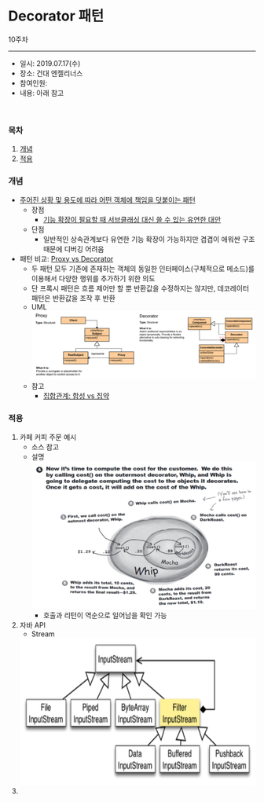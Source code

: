 Decorator 패턴
===========
10주차
- - - - - -
* 일시: 2019.07.17(수)
* 장소: 건대 엔젤리너스
* 참여인원: 
* 내용: 아래 참고
</br>

### 목차
1. [개념](#개념)
2. [적용](#적용)

### 개념
* [주어진 상황 및 용도에 따라 어떤 객체에 책임을 덧붙이는 패턴](https://ko.wikipedia.org/wiki/%EB%8D%B0%EC%BB%A4%EB%A0%88%EC%9D%B4%ED%84%B0_%ED%8C%A8%ED%84%B4)
	* 장점
		* [기능 확장이 필요할 때 서브클래싱 대신 쓸 수 있는 유연한 대안](https://gdtbgl93.tistory.com/9)
	* 단점
		* 일반적인 상속관계보다 유연한 기능 확장이 가능하지만 겹겹이 애워싼 구조때문에 디버깅 어려움
* 패턴 비교: [Proxy vs Decorator](https://hamait.tistory.com/868)
	* 두 패턴 모두 기존에 존재하는 객체의 동일한 인터페이스(구체적으로 메소드)를 이용해서 다양한 행위를 추가하기 위한 의도
	* 단 프록시 패턴은 흐름 제어만 할 뿐 반환값을 수정하지는 않지만, 데코레이터 패턴은 반환값을 조작 후 반환
	* UML  
	  ![img](./img/proxy_vs_decorator.png)
	* 참고 
		* [집합관계: 합성 vs 집약](https://defacto-standard.tistory.com/104)

### 적용
1. 카페 커피 주문 예시
	* 소스 참고
	* 설명  
	<img src="./img/head_first.png" width="480" height="300"></br>
		* 호출과 리턴이 역순으로 일어남을 확인 가능
2. 자바 API
	* Stream  
	<img src="./img/stream.png" width="480" height="300"> 
3.